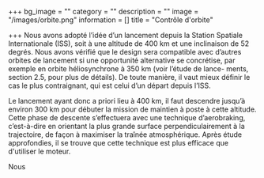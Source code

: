 +++
bg_image = ""
category = ""
description = ""
image = "/images/orbite.png"
information = []
title = "Contrôle d'orbite"

+++
Nous avons adopté l’idée d’un lancement depuis la Station Spatiale Internationale (ISS), soit à une altitude de 400 km et une inclinaison de 52 degrés. Nous avons vérifié que le design sera compatible avec d’autres orbites de lancement si une opportunité alternative se concrétise, par exemple en orbite héliosynchrone à 350 km (voir l’étude de lance- ments, section 2.5, pour plus de détails). De toute manière, il vaut mieux définir le cas le plus contraignant, qui est celui d’un départ depuis l’ISS.

Le lancement ayant donc a priori lieu à 400 km, il faut descendre jusqu’à environ 300 km pour débuter la mission de maintien à poste à cette altitude. Cette phase de descente s’effectuera avec une technique d’aerobraking, c’est-à-dire en orientant la plus grande surface perpendiculairement à la trajectoire, de façon à maximiser la traînée atmosphérique. Après étude approfondies, il se trouve que cette technique est plus efficace que d'utiliser le moteur.

Nous 